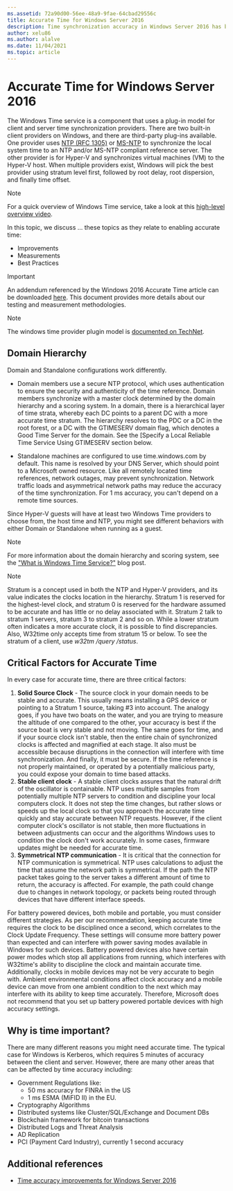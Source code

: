 ```yaml
---
ms.assetid: 72a90d00-56ee-48a9-9fae-64cbad29556c
title: Accurate Time for Windows Server 2016
description: Time synchronization accuracy in Windows Server 2016 has been improved substantially, while maintaining full backwards NTP compatibility with older Windows versions.
author: xelu86
ms.author: alalve
ms.date: 11/04/2021
ms.topic: article
---
```


# Accurate Time for Windows Server 2016

The Windows Time service is a component that uses a plug-in model for client and server time synchronization providers. There are two built-in client providers on Windows, and there are third-party plug-ins available. One provider uses [NTP (RFC 1305)](https://tools.ietf.org/html/rfc1305) or [MS-NTP](/openspecs/windows_protocols/ms-sntp/8106cb73-ab3a-4542-8bc8-784dd32031cc) to synchronize the local system time to an NTP and/or MS-NTP compliant reference server. The other provider is for Hyper-V and synchronizes virtual machines (VM) to the Hyper-V host. When multiple providers exist, Windows will pick the best provider using stratum level first, followed by root delay, root dispersion, and finally time offset.

> [!NOTE]
> For a quick overview of Windows Time service, take a look at this [high-level overview video](https://aka.ms/WS2016TimeVideo).

In this topic, we discuss ... these topics as they relate to enabling accurate time:

- Improvements
- Measurements
- Best Practices

> [!IMPORTANT]
> An addendum referenced by the Windows 2016 Accurate Time article can be downloaded [here](https://windocs.blob.core.windows.net/windocs/WindowsTimeSyncAccuracy_Addendum.pdf). This document provides more details about our testing and measurement methodologies.

> [!NOTE]
> The windows time provider plugin model is [documented on TechNet](/windows/win32/sysinfo/time-provider).

## Domain Hierarchy

Domain and Standalone configurations work differently.

- Domain members use a secure NTP protocol, which uses authentication to ensure the security and authenticity of the time reference. Domain members synchronize with a master clock determined by the domain hierarchy and a scoring system. In a domain, there is a hierarchical layer of time strata, whereby each DC points to a parent DC with a more accurate time stratum. The hierarchy resolves to the PDC or a DC in the root forest, or a DC with the GTIMESERV domain flag, which denotes a Good Time Server for the domain. See the [Specify a Local Reliable Time Service Using GTIMESERV section below.

- Standalone machines are configured to use time.windows.com by default. This name is resolved by your DNS Server, which should point to a Microsoft owned resource. Like all remotely located time references, network outages, may prevent synchronization. Network traffic loads and asymmetrical network paths may reduce the accuracy of the time synchronization. For 1 ms accuracy, you can't depend on a remote time sources.

Since Hyper-V guests will have at least two Windows Time providers to choose from, the host time and NTP, you might see different behaviors with either Domain or Standalone when running as a guest.

> [!NOTE]
> For more information about the domain hierarchy and scoring system, see the ["What is Windows Time Service?"](/archive/blogs/w32time/what-is-windows-time-service) blog post.

> [!NOTE]
> Stratum is a concept used in both the NTP and Hyper-V providers, and its value indicates the clocks location in the hierarchy. Stratum 1 is reserved for the highest-level clock, and stratum 0 is reserved for the hardware assumed to be accurate and has little or no delay associated with it. Stratum 2 talk to stratum 1 servers, stratum 3 to stratum 2 and so on. While a lower stratum often indicates a more accurate clock, it is possible to find discrepancies. Also, W32time only accepts time from stratum 15 or below. To see the stratum of a client, use *w32tm /query /status*.

## Critical Factors for Accurate Time

In every case for accurate time, there are three critical factors:

1. **Solid Source Clock** - The source clock in your domain needs to be stable and accurate. This usually means installing a GPS device or pointing to a Stratum 1 source, taking #3 into account. The analogy goes, if you have two boats on the water, and you are trying to measure the altitude of one compared to the other, your accuracy is best if the source boat is very stable and not moving. The same goes for time, and if your source clock isn't stable, then the entire chain of synchronized clocks is affected and magnified at each stage. It also must be accessible because disruptions in the connection will interfere with time synchronization. And finally, it must be secure. If the time reference is not properly maintained, or operated by a potentially malicious party, you could expose your domain to time based attacks.
2. **Stable client clock** - A stable client clocks assures that the natural drift of the oscillator is containable. NTP uses multiple samples from potentially multiple NTP servers to condition and discipline your local computers clock. It does not step the time changes, but rather slows or speeds up the local clock so that you approach the accurate time quickly and stay accurate between NTP requests. However, if the client computer clock's oscillator is not stable, then more fluctuations in between adjustments can occur and the algorithms Windows uses to condition the clock don't work accurately. In some cases, firmware updates might be needed for accurate time.
3. **Symmetrical NTP communication** - It is critical that the connection for NTP communication is symmetrical. NTP uses calculations to adjust the time that assume the network path is symmetrical. If the path the NTP packet takes going to the server takes a different amount of time to return, the accuracy is affected. For example, the path could change due to changes in network topology, or packets being routed through devices that have different interface speeds.

For battery powered devices, both mobile and portable, you must consider different strategies. As per our recommendation, keeping accurate time requires the clock to be disciplined once a second, which correlates to the Clock Update Frequency. These settings will consume more battery power than expected and can interfere with power saving modes available in Windows for such devices. Battery powered devices also have certain power modes which stop all applications from running, which interferes with W32time's ability to discipline the clock and maintain accurate time. Additionally, clocks in mobile devices may not be very accurate to begin with. Ambient environmental conditions affect clock accuracy and a mobile device can move from one ambient condition to the next which may interfere with its ability to keep time accurately. Therefore, Microsoft does not recommend that you set up battery powered portable devices with high accuracy settings.

## Why is time important?

There are many different reasons you might need accurate time. The typical case for Windows is Kerberos, which requires 5 minutes of accuracy between the client and server. However, there are many other areas that can be affected by time accuracy including:

- Government Regulations like:
    - 50 ms accuracy for FINRA in the US
    - 1 ms ESMA (MiFID II) in the EU.
- Cryptography Algorithms
- Distributed systems like Cluster/SQL/Exchange and Document DBs
- Blockchain framework for bitcoin transactions
- Distributed Logs and Threat Analysis
- AD Replication
- PCI (Payment Card Industry), currently 1 second accuracy

## Additional references

- [Time accuracy improvements for Windows Server 2016](windows-server-2016-improvements.md)
